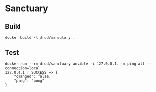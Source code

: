 # Sanctuary

## Build

```
docker build -t drud/sancutary .
```

## Test

```
docker run --rm drud/sanctuary ansible -i 127.0.0.1, -m ping all --connection=local
127.0.0.1 | SUCCESS => {
    "changed": false,
    "ping": "pong"
}
```